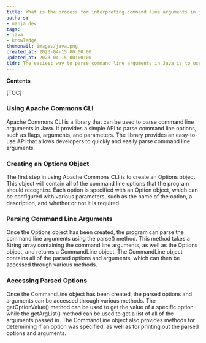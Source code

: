 ```yaml
---
title: What is the process for interpreting command line arguments in java?
authors:
- nanja_dev
tags:
- java
- knowledge
thumbnail: images/java.png
created_at: 2023-04-15 00:00:00
updated_at: 2023-04-15 00:00:00
tldr: The easiest way to parse command line arguments in Java is to use the String[] args parameter in the main method.
---
```


**Contents**

[TOC]

### Using Apache Commons CLI
Apache Commons CLI is a library that can be used to parse command line arguments in Java. It provides a simple API to parse command line options, such as flags, arguments, and parameters. The library provides an easy-to-use API that allows developers to quickly and easily parse command line arguments.

### Creating an Options Object
The first step in using Apache Commons CLI is to create an Options object. This object will contain all of the command line options that the program should recognize. Each option is specified with an Option object, which can be configured with various parameters, such as the name of the option, a description, and whether or not it is required.

### Parsing Command Line Arguments
Once the Options object has been created, the program can parse the command line arguments using the parse() method. This method takes a String array containing the command line arguments, as well as the Options object, and returns a CommandLine object. The CommandLine object contains all of the parsed options and arguments, which can then be accessed through various methods.

### Accessing Parsed Options
Once the CommandLine object has been created, the parsed options and arguments can be accessed through various methods. The getOptionValue() method can be used to get the value of a specific option, while the getArgList() method can be used to get a list of all of the arguments passed in. The CommandLine object also provides methods for determining if an option was specified, as well as for printing out the parsed options and arguments.
